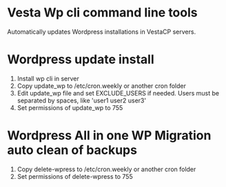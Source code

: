 # Vesta Wp cli command line tools

Automatically updates Wordpress installations in VestaCP servers.

# Wordpress update install

1. Install wp cli in server
2. Copy update_wp to /etc/cron.weekly or another cron folder
3. Edit update_wp file and set EXCLUDE_USERS if needed. Users must be separated by spaces, like 'user1 user2 user3'
4. Set permissions of update_wp to 755

# Wordpress All in one WP Migration auto clean of backups

1. Copy delete-wpress to /etc/cron.weekly or another cron folder
2. Set permissions of delete-wpress to 755
